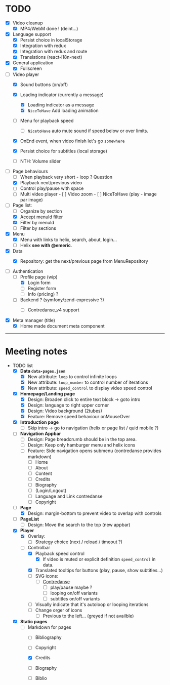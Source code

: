 # TODO

- [X] Video cleanup
  - [X] MP4/WebM done ! (deint...)

- [X] Language support 
  - [X] Persist choice in localStorage
  - [X] Integration with redux
  - [X] Integration with redux and route
  - [X] Translations (react-i18n-next)

- [X] General application
  - [X] Fullscreen
  
- [ ] Video player
  - [x] Sound buttons (on/off)
  - [x] Loading indicator (currently a message)
    - [x] Loading indicator as a message
    - [x] `NiceToHave` Add loading animation 
  - [ ] Menu for playback speed
    - [ ] `NicetoHave` auto mute sound if speed below or over limits.
  - [x] OnEnd event, when video finish let's go `somewhere`
  - [x] Persist choice for subtitles (local storage)
  - [ ] NTH: Volume slider
  
       
- [ ] Page behaviours  
  - [ ] When playback very short - loop ? Question  
  - [x] Playback next/previous video 
  - [ ] Control play/pause with space
  - [ ] Multi video player
        - [ ] Video zoom 
        - [ ] NiceToHave (play - image par image)

- [ ] Page list:
  - [ ] Organize by section
  - [x] Accept menuId filter
  - [x] Filter by menuId
  - [ ] Filter by sections

- [X] Menu
  - [X] Menu with links to helix, search, about, login...
  - [ ] Helix **see with @emeric**.
      
- [x] Data
  - [X] Repository: get the next/previous page from MenuRepository
     

- [ ] Authentication
  - [ ] Profile page (wip)
    - [X] Login form
    - [ ] Register form
    - [ ] Info (pricing) ?
  - [ ] Backend ? (symfony/zend-expressive ?)
    - [ ] Contredanse_v4 support

  
- [x] Meta manager (title)
  - [x] Home made document meta component  

------

# Meeting notes

- TODO list
  - [x] **Data `data-pages.json`**
      - [x] New attribute: `loop` to control infinite loops
      - [x] New attribute: `loop_number` to control number of iterations
      - [x] New attribute: `speed_control` to display video speed control
  - [x] **Homepage/Landing page**
    - [x] Design: Broaden click to entire text block -> goto intro  
    - [x] Design: language to right upper corner  
    - [x] Design: Video background (2tubes)
    - [x] Feature: Remove speed behaviour onMouseOver
  - [x] **Introduction page**
    - [ ] Skip intro -> go to navigation (helix or page list / quid mobile ?)    
  - [ ] **Navigation Appbar**
    - [ ] Design: Page breadcrumb should be in the top area.
    - [ ] Design: Keep only hamburger menu and helix icons
    - [ ] Feature: Side navigation opens submenu (contredanse provides markdown)    
       - [ ] Home
       - [ ] About 
       - [ ] Content
       - [ ] Credits 
       - [ ] Biography
       - [ ] (Login/Logout)
       - [ ] Language and Link contredanse 
       - [ ] Copyright       
  - [ ] **Page**
    - [x] Design: margin-bottom to prevent video to overlap with controls
  - [ ] **PageList**
      - [ ] Design: Move the search to the top (new appbar)    
  - [x] **Player**       
    - [x] Overlay:
      - [ ] Strategy choice (next / reload / timeout ?)       
    - [ ] Controlbar
      - [x] Playback speed control 
        - [x] If video is muted or explicit definition `speed_control` in data.
      - [x] Translated tooltips for buttons (play, pause, show subtitles...)              
      - [ ] SVG icons:
        - [ ] <u>Contredanse</u>
          - [ ] play/pause maybe ? 
          - [ ] looping on/off variants
          - [ ] subtitles on/off variants
      - [ ] Visually indicate that it's autoloop or looping iterations
      - [ ] Change orger of icons
          - [ ] Previous to the left... (greyed if not availble)         
  - [x] **Static pages**
    - [ ] Markdown for pages
      - [ ] Bibliography
      - [ ] Copyright
      - [x] Credits
      - [ ] Biography
      - [ ] Biblio
               
